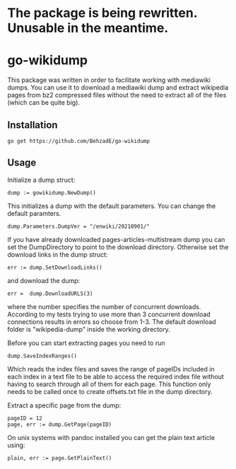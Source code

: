 # The package is being rewritten. Unusable in the meantime.
# go-wikidump
This package was written in order to facilitate working with mediawiki dumps. You can use it to download 
a mediawiki dump and extract wikipedia pages from bz2 compressed files without the need to
extract all of the files (which can be quite big). 
## Installation 
    go get https://github.com/BehzadE/go-wikidump

## Usage
Initialize a dump struct:

    dump := gowikidump.NewDump()
This initializes a dump with the default parameters. You can change the default paramters.

    dump.Parameters.DumpVer = "/enwiki/20210901/"
If you have already downloaded pages-articles-multistream dump you can set the DumpDirectory
to point to the download directory. Otherwise set the download links in the dump struct:

    err := dump.SetDownloadLinks()
and download the dump:

    err =  dump.DownloadURLS(3)
where the number specifies the number of concurrent downloads. According to my tests trying
to use more than 3 concurrent download connections results in errors so choose from 1-3.
The default download folder is "wikipedia-dump" inside the working directory.

Before you can start extracting pages you need to run 
    
    dump.SaveIndexRanges()
Which reads the index files and saves the range of pageIDs included in each index in a text file
to be able to access the required index file without having to search through all of them for 
each page. This function only needs to be called once to create offsets.txt file in the dump directory.


Extract a specific page from the dump:

    pageID = 12
    page, err := dump.GetPage(pageID)
On unix systems with pandoc installed you can get the plain text article using:

    plain, err := page.GetPlainText()
